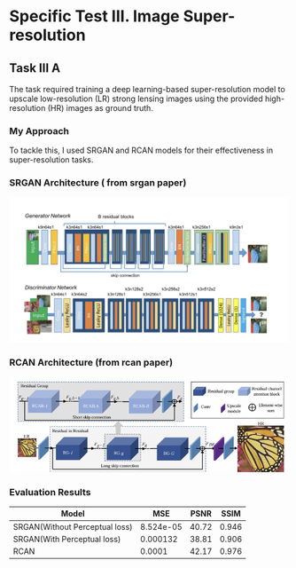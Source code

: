 # Specific Test III. Image Super-resolution
## Task III A
The task required training a deep learning-based super-resolution model to upscale low-resolution (LR) strong lensing images using the provided high-resolution (HR) images as ground truth. 

### My Approach
To tackle this, I used SRGAN and RCAN models for their effectiveness in super-resolution tasks. 

### SRGAN Architecture  ( from srgan paper)
![SRGAN Architecture](https://github.com/Priyanshu768721/Deeplense-task/blob/main/Task%203/Model_image/srgan.png)

### RCAN Architecture (from rcan paper)
![RCAN Architecture](https://github.com/Priyanshu768721/Deeplense-task/blob/main/Task%203/Model_image/rcan.png)


### Evaluation Results  

| Model  | MSE   | PSNR   | SSIM  |  
|--------|--------|--------|--------|  
| SRGAN(Without Perceptual loss)  | 8.524e-05  | 40.72 | 0.946  |  
| SRGAN(With Perceptual loss) |  0.000132  | 38.81 |  0.906 |
| RCAN   | 0.0001   | 42.17  | 0.976  |  
